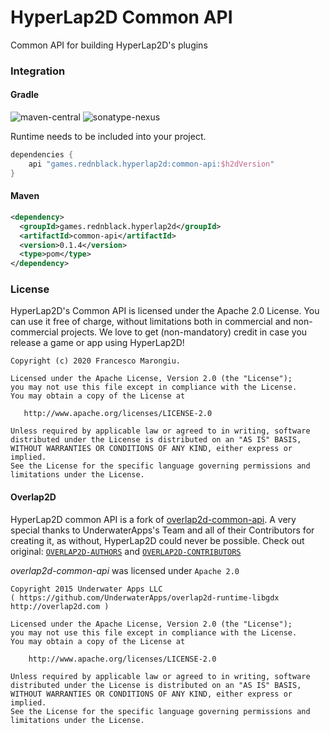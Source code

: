 # HyperLap2D Common API

Common API for building HyperLap2D's plugins

### Integration

#### Gradle
![maven-central](https://img.shields.io/maven-central/v/games.rednblack.hyperlap2d/common-api?color=blue&label=release)
![sonatype-nexus](https://img.shields.io/nexus/s/games.rednblack.hyperlap2d/common-api?label=snapshot&server=https%3A%2F%2Foss.sonatype.org)

Runtime needs to be included into your project.
```groovy
dependencies {
    api "games.rednblack.hyperlap2d:common-api:$h2dVersion"
}
```

#### Maven
```xml
<dependency>
  <groupId>games.rednblack.hyperlap2d</groupId>
  <artifactId>common-api</artifactId>
  <version>0.1.4</version>
  <type>pom</type>
</dependency>
```

### License
HyperLap2D's Common API is licensed under the Apache 2.0 License. You can use it free of charge, without limitations both in commercial and non-commercial projects. We love to get (non-mandatory) credit in case you release a game or app using HyperLap2D!

```
Copyright (c) 2020 Francesco Marongiu.

Licensed under the Apache License, Version 2.0 (the "License");
you may not use this file except in compliance with the License.
You may obtain a copy of the License at

   http://www.apache.org/licenses/LICENSE-2.0

Unless required by applicable law or agreed to in writing, software
distributed under the License is distributed on an "AS IS" BASIS,
WITHOUT WARRANTIES OR CONDITIONS OF ANY KIND, either express or implied.
See the License for the specific language governing permissions and
limitations under the License.
```

#### Overlap2D

HyperLap2D common API is a fork of [overlap2d-common-api](https://github.com/UnderwaterApps/overlap2d/tree/master/overlap2d-common-api). A very special thanks to UnderwaterApps's Team and all of their Contributors for creating it, as without, HyperLap2D could never be possible.
Check out original: [`OVERLAP2D-AUTHORS`](https://github.com/rednblackgames/HyperLap2D/blob/master/OVERLAP2D-AUTHORS) and [`OVERLAP2D-CONTRIBUTORS`](https://github.com/rednblackgames/HyperLap2D/blob/master/OVERLAP2D-CONTRIBUTORS)

_overlap2d-common-api_ was licensed under `Apache 2.0`
```
Copyright 2015 Underwater Apps LLC
( https://github.com/UnderwaterApps/overlap2d-runtime-libgdx  http://overlap2d.com )

Licensed under the Apache License, Version 2.0 (the "License");
you may not use this file except in compliance with the License.
You may obtain a copy of the License at

    http://www.apache.org/licenses/LICENSE-2.0

Unless required by applicable law or agreed to in writing, software
distributed under the License is distributed on an "AS IS" BASIS,
WITHOUT WARRANTIES OR CONDITIONS OF ANY KIND, either express or implied.
See the License for the specific language governing permissions and
limitations under the License.
```